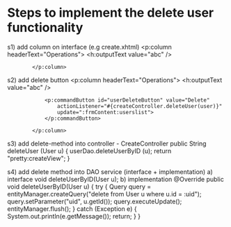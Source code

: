 # Steps to implement the delete user functionality

s1) add column on interface (e.g create.xhtml)
			<p:column headerText="Operations">
				<h:outputText value="abc" />

				
			</p:column>
			
s2) add delete button 
			<p:column headerText="Operations">
				<h:outputText value="abc" />

				<p:commandButton id="userDeleteButton" value="Delete" 
					actionListener="#{createController.deleteUser(user)}" 
					update=":frmContent:userslist">
				</p:commandButton>
				
			</p:column>

s3) add delete-method into controller - CreateController
	public String deleteUser (User u) {
		userDao.deleteUserByID (u);
		return "pretty:createView";
	}

s4) add delete method into DAO service (interface + implementation)
a) interface
		void deleteUserByID(User u);
b) implementation
	@Override
	public void deleteUserByID(User u) {
		try {
			Query query = entityManager.createQuery("delete from User u where u.id = :uid");
			query.setParameter("uid", u.getId());
			query.executeUpdate();
			entityManager.flush();
		} catch (Exception e) {
			System.out.println(e.getMessage());
			return;
		}
	}
